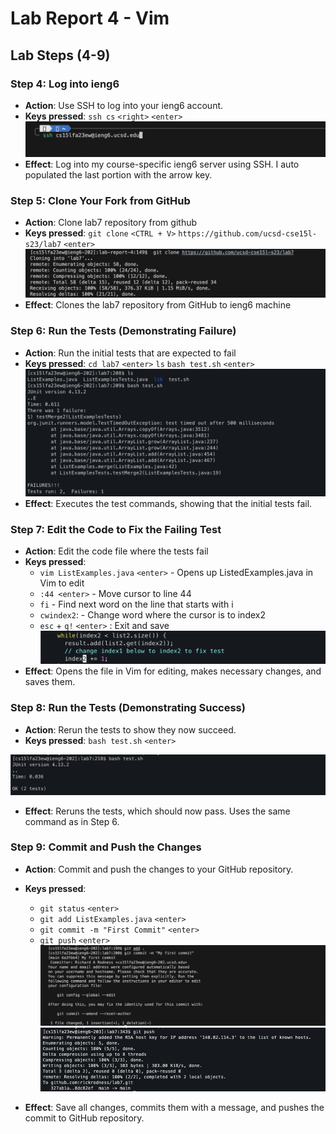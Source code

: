 # Lab Report 4 - Vim 

## Lab Steps (4-9)
### Step 4: Log into ieng6
- **Action**: Use SSH to log into your ieng6 account.
- **Keys pressed**: `ssh cs` `<right>` `<enter>`
![Image](ssh-sign-on.png)
- **Effect**: Log into my course-specific ieng6 server using SSH. I auto populated the last portion with the arrow key. 

### Step 5: Clone Your Fork from GitHub
- **Action**: Clone lab7 repository from github
- **Keys pressed**: `git clone` `<CTRL + V>` `https://github.com/ucsd-cse15l-s23/lab7`  `<enter>`
![Image](git-clone.png)
- **Effect**: Clones the lab7 repository from GitHub to ieng6 machine

### Step 6: Run the Tests (Demonstrating Failure)
- **Action**: Run the initial tests that are expected to fail 
- **Keys pressed**: `cd lab7` `<enter>` `ls` `bash test.sh` `<enter>`
![Image](test-fail.png)
- **Effect**: Executes the test commands, showing that the initial tests fail. 

### Step 7: Edit the Code to Fix the Failing Test
- **Action**: Edit the code file where the tests fail
- **Keys pressed**: 
    - `vim ListExamples.java` `<enter>` - Opens up ListedExamples.java in Vim to edit 
    - `:44 <enter>`  - Move cursor to line 44 
    - `fi` - Find next word on the line that starts with i 
    - `cwindex2`: - Change word where the cursor is to index2
    - `esc` + `q!` `<enter>` : Exit and save
 ![Image](edit.png)
- **Effect**: Opens the file in Vim for editing, makes necessary changes, and saves them. 

### Step 8: Run the Tests (Demonstrating Success)
- **Action**: Rerun the tests to show they now succeed.
- **Keys pressed**: `bash test.sh`  `<enter>`

![Image](test-pass.jpg)
- **Effect**: Reruns the tests, which should now pass. Uses the same command as in Step 6.

### Step 9: Commit and Push the Changes
- **Action**: Commit and push the changes to your GitHub repository.
- **Keys pressed**: 
    - `git status` `<enter>`
    - `git add ListExamples.java` `<enter>`   
    - `git commit -m "First Commit"` `<enter>`
    - `git push` `<enter>`
 ![Image](git-commit.png)
 ![Image](git-push.png)

- **Effect**: Save all changes, commits them with a message, and pushes the commit to GitHub repository.

